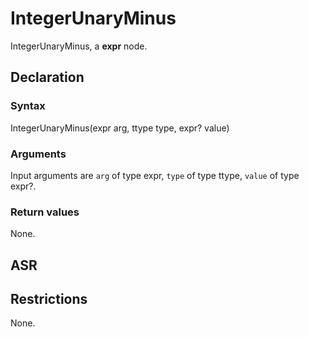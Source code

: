 <!-- This is an automatically generated file. Do not edit it manually. -->

# IntegerUnaryMinus

IntegerUnaryMinus, a **expr** node.

## Declaration

### Syntax

IntegerUnaryMinus(expr arg, ttype type, expr? value)

### Arguments
Input arguments are `arg` of type expr, `type` of type ttype, `value` of type expr?.

### Return values

None.

## ASR

<!-- Generate ASR using pickle. -->

## Restrictions

<!-- Generated from asr_verify.cpp. -->
None.